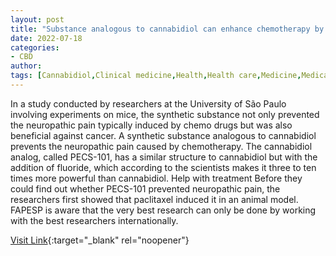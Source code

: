 ```yaml
---
layout: post
title: "Substance analogous to cannabidiol can enhance chemotherapy by preventing neuropathic pain"
date: 2022-07-18
categories:
- CBD
author: 
tags: [Cannabidiol,Clinical medicine,Health,Health care,Medicine,Medical treatments,Health sciences,Drugs,Medical specialties]
---
```



In a study conducted by researchers at the University of São Paulo involving experiments on mice, the synthetic substance not only prevented the neuropathic pain typically induced by chemo drugs but was also beneficial against cancer. A synthetic substance analogous to cannabidiol prevents the neuropathic pain caused by chemotherapy. The cannabidiol analog, called PECS-101, has a similar structure to cannabidiol but with the addition of fluoride, which according to the scientists makes it three to ten times more powerful than cannabidiol. Help with treatment  Before they could find out whether PECS-101 prevented neuropathic pain, the researchers first showed that paclitaxel induced it in an animal model. FAPESP is aware that the very best research can only be done by working with the best researchers internationally.

[Visit Link](https://www.eurekalert.org/news-releases/944420){:target="_blank" rel="noopener"}


